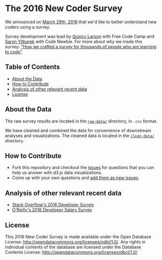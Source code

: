 # The 2016 New Coder Survey

We announced on [March 29th,
2016](https://twitter.com/FreeCodeCamp/status/714930182721679360) that we'd like  to better understand new coders using a survey.

Survey development was lead by [Quincy Larson](https://twitter.com/ossia) with Free Code Camp and [Saron Yitbarek](https://twitter.com/saronyitbarek) with Code Newbie. For more about why we made this survey: ["How we crafted a survey for thousands of people who are learning to code"](https://medium.freecodecamp.com/we-just-launched-the-biggest-ever-survey-of-people-learning-to-code-cac81dadf1ea#.8g9ts8gm5).

## Table of Contents

- [About the Data](#about-the-data)
- [How to Contribute](#how-to-contribute)
- [Analysis of other relevant recent data](#analysis-of-other-relevant-recent-data)
- [License](#license)

## About the Data

The raw survey results are located in the [`raw-data/`](raw-data/) directory, in `.csv` format.

We have cleaned and combined the data for convenience of downstream analyses and visualizations. The cleaned data is located in the [`clean-data/`](clean-data/) directory.

## How to Contribute

- Fork this repository and checkout the [issues](https://github.com/FreeCodeCamp/2016-new-coder-survey/issues) for questions that you can help us answer with d3.js data visualizations.
- Come up with your own questions and [add them as new issues](https://github.com/FreeCodeCamp/2016-new-coder-survey/issues/new).

## Analysis of other relevant recent data

- [Stack Overflow's 2016 Developer Survey](https://medium.freecodecamp.com/2-out-of-3-developers-are-self-taught-and-other-insights-from-stack-overflow-s-2016-survey-of-50-8cf0ee5d4c21#.yhlo2k5oz)
- [O'Reilly's 2016 Developer Salary Survey](https://medium.freecodecamp.com/5-000-developers-talk-about-their-salaries-d13ddbb17fb8#.umwcssab4)

## License

This 2016 New Coder Survey is made available under the Open Database License: http://opendatacommons.org/licenses/odbl/1.0/. Any rights in individual contents of the database are licensed under the Database Contents License: http://opendatacommons.org/licenses/dbcl/1.0/
